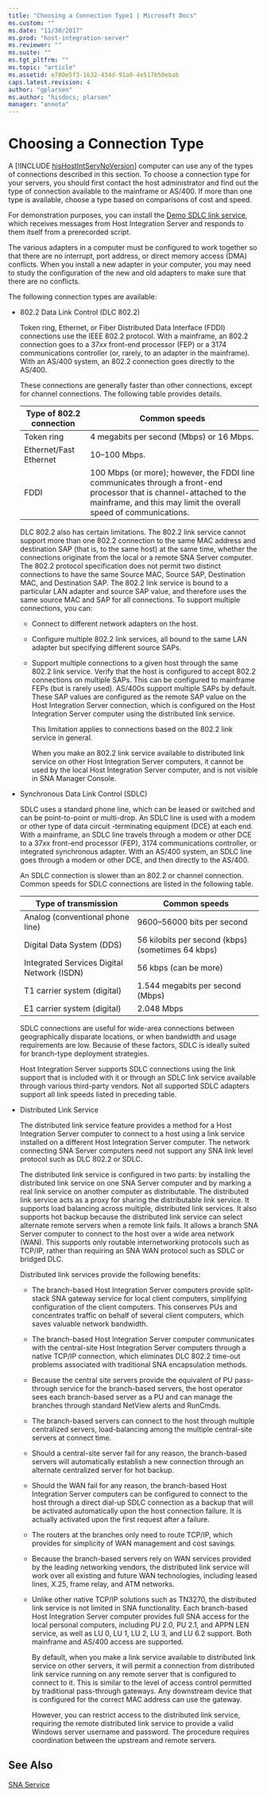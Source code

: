 ```yaml
---
title: "Choosing a Connection Type1 | Microsoft Docs"
ms.custom: ""
ms.date: "11/30/2017"
ms.prod: "host-integration-server"
ms.reviewer: ""
ms.suite: ""
ms.tgt_pltfrm: ""
ms.topic: "article"
ms.assetid: e780e5f3-1632-434d-91a0-4e517b50ebab
caps.latest.revision: 4
author: "gplarsen"
ms.author: "hisdocs; plarsen"
manager: "anneta"
---
```

# Choosing a Connection Type
A [!INCLUDE [hisHostIntServNoVersion](../includes/hishostintservnoversion-md.md)] computer can use any of the types of connections described in this section. To choose a connection type for your servers, you should first contact the host administrator and find out the type of connection available to the mainframe or AS/400. If more than one type is available, choose a type based on comparisons of cost and speed.  
  
 For demonstration purposes, you can install the [Demo SDLC link service](../core/demo-sdlc-link-service-linkcfg-1.md), which receives messages from Host Integration Server and responds to them itself from a prerecorded script.  
  
 The various adapters in a computer must be configured to work together so that there are no interrupt, port address, or direct memory access (DMA) conflicts. When you install a new adapter in your computer, you may need to study the configuration of the new and old adapters to make sure that there are no conflicts.  
  
 The following connection types are available:  
  
- 802.2 Data Link Control (DLC 802.2)  
  
   Token ring, Ethernet, or Fiber Distributed Data Interface (FDDI) connections use the IEEE 802.2 protocol. With a mainframe, an 802.2 connection goes to a 37*xx* front-end processor (FEP) or a 3174 communications controller (or, rarely, to an adapter in the mainframe). With an AS/400 system, an 802.2 connection goes directly to the AS/400.  
  
   These connections are generally faster than other connections, except for channel connections. The following table provides details.  
  
  |Type of 802.2 connection|Common speeds|  
  |------------------------------|-------------------|  
  |Token ring|4 megabits per second (Mbps) or 16 Mbps.|  
  |Ethernet/Fast Ethernet|10–100 Mbps.|  
  |FDDI|100 Mbps (or more); however, the FDDI line communicates through a front-end processor that is channel-attached to the mainframe, and this may limit the overall speed of communications.|  
  
   DLC 802.2 also has certain limitations. The 802.2 link service cannot support more than one 802.2 connection to the same MAC address and destination SAP (that is, to the same host) at the same time, whether the connections originate from the local or a remote SNA Server computer. The 802.2 protocol specification does not permit two distinct connections to have the same Source MAC, Source SAP, Destination MAC, and Destination SAP. The 802.2 link service is bound to a particular LAN adapter and source SAP value, and therefore uses the same source MAC and SAP for all connections. To support multiple connections, you can:  
  
  - Connect to different network adapters on the host.  
  
  - Configure multiple 802.2 link services, all bound to the same LAN adapter but specifying different source SAPs.  
  
  - Support multiple connections to a given host through the same 802.2 link service. Verify that the host is configured to accept 802.2 connections on multiple SAPs. This can be configured to mainframe FEPs (but is rarely used). AS/400s support multiple SAPs by default. These SAP values are configured as the remote SAP value on the Host Integration Server connection, which is configured on the Host Integration Server computer using the distributed link service.  
  
    This limitation applies to connections based on the 802.2 link service in general.  
  
    When you make an 802.2 link service available to distributed link service on other Host Integration Server computers, it cannot be used by the local Host Integration Server computer, and is not visible in SNA Manager Console.  
  
- Synchronous Data Link Control (SDLC)  
  
   SDLC uses a standard phone line, which can be leased or switched and can be point-to-point or multi-drop. An SDLC line is used with a modem or other type of data circuit -terminating equipment (DCE) at each end. With a mainframe, an SDLC line travels through a modem or other DCE to a 37*xx* front-end processor (FEP), 3174 communications controller, or integrated synchronous adapter. With an AS/400 system, an SDLC line goes through a modem or other DCE, and then directly to the AS/400.  
  
   An SDLC connection is slower than an 802.2 or channel connection. Common speeds for SDLC connections are listed in the following table.  
  
  |Type of transmission|Common speeds|  
  |--------------------------|-------------------|  
  |Analog (conventional phone line)|9600–56000 bits per second|  
  |Digital Data System (DDS)|56 kilobits per second (kbps)  (sometimes 64 kbps)|  
  |Integrated Services Digital Network (ISDN)|56 kbps (can be more)|  
  |T1 carrier system (digital)|1.544 megabits per second (Mbps)|  
  |E1 carrier system (digital)|2.048 Mbps|  
  
   SDLC connections are useful for wide-area connections between geographically disparate locations, or when bandwidth and usage requirements are low. Because of these factors, SDLC is ideally suited for branch-type deployment strategies.  
  
   Host Integration Server supports SDLC connections using the link support that is included with it or through an SDLC link service available through various third-party vendors. Not all supported SDLC adapters support all link speeds listed in preceding table.  
  
- Distributed Link Service  
  
   The distributed link service feature provides a method for a Host Integration Server computer to connect to a host using a link service installed on a different Host Integration Server computer. The network connecting SNA Server computers need not support any SNA link level protocol such as DLC 802.2 or SDLC.  
  
   The distributed link service is configured in two parts: by installing the distributed link service on one SNA Server computer and by marking a real link service on another computer as distributable. The distributed link service acts as a proxy for sharing the distributable link service. It supports load balancing across multiple, distributed link services. It also supports hot backup because the distributed link service can select alternate remote servers when a remote link fails. It allows a branch SNA Server computer to connect to the host over a wide area network (WAN). This supports only routable internetworking protocols such as TCP/IP, rather than requiring an SNA WAN protocol such as SDLC or bridged DLC.  
  
   Distributed link services provide the following benefits:  
  
  - The branch-based Host Integration Server computers provide split-stack SNA gateway service for local client computers, simplifying configuration of the client computers. This conserves PUs and concentrates traffic on behalf of several client computers, which saves valuable network bandwidth.  
  
  - The branch-based Host Integration Server computer communicates with the central-site Host Integration Server computers through a native TCP/IP connection, which eliminates DLC 802.2 time-out problems associated with traditional SNA encapsulation methods.  
  
  - Because the central site servers provide the equivalent of PU pass-through service for the branch-based servers, the host operator sees each branch-based server as a PU and can manage the branches through standard NetView alerts and RunCmds.  
  
  - The branch-based servers can connect to the host through multiple centralized servers, load-balancing among the multiple central-site servers at connect time.  
  
  - Should a central-site server fail for any reason, the branch-based servers will automatically establish a new connection through an alternate centralized server for hot backup.  
  
  - Should the WAN fail for any reason, the branch-based Host Integration Server computers can be configured to connect to the host through a direct dial-up SDLC connection as a backup that will be activated automatically upon the host connection failure. It is actually activated upon the first request after a failure.  
  
  - The routers at the branches only need to route TCP/IP, which provides for simplicity of WAN management and cost savings.  
  
  - Because the branch-based servers rely on WAN services provided by the leading networking vendors, the distributed link service will work over all existing and future WAN technologies, including leased lines, X.25, frame relay, and ATM networks.  
  
  - Unlike other native TCP/IP solutions such as TN3270, the distributed link service is not limited in SNA functionality. Each branch-based Host Integration Server computer provides full SNA access for the local personal computers, including PU 2.0, PU 2.1, and APPN LEN service, as well as LU 0, LU 1, LU 2, LU 3, and LU 6.2 support. Both mainframe and AS/400 access are supported.  
  
    By default, when you make a link service available to distributed link service on other servers, it will permit a connection from distributed link service running on any remote server that is configured to connect to it. This is similar to the level of access control permitted by traditional pass-through gateways. Any downstream device that is configured for the correct MAC address can use the gateway.  
  
    However, you can restrict access to the distributed link service, requiring the remote distributed link service to provide a valid Windows server username and password. The procedure requires coordination between the upstream and remote servers.  
  
## See Also  
 [SNA Service](../core/sna-service2.md)